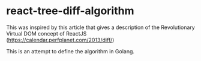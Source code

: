 # react-tree-diff-algorithm
This was inspired by this article that gives a description of the Revolutionary Virtual DOM concept of ReactJS
(https://calendar.perfplanet.com/2013/diff/)

This is an attempt to define the algorithm in Golang.


